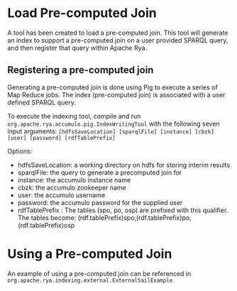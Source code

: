 
<!--

[comment]: # Licensed to the Apache Software Foundation (ASF) under one
[comment]: # or more contributor license agreements.  See the NOTICE file
[comment]: # distributed with this work for additional information
[comment]: # regarding copyright ownership.  The ASF licenses this file
[comment]: # to you under the Apache License, Version 2.0 (the
[comment]: # "License"); you may not use this file except in compliance
[comment]: # with the License.  You may obtain a copy of the License at
[comment]: # 
[comment]: #   http://www.apache.org/licenses/LICENSE-2.0
[comment]: # 
[comment]: # Unless required by applicable law or agreed to in writing,
[comment]: # software distributed under the License is distributed on an
[comment]: # "AS IS" BASIS, WITHOUT WARRANTIES OR CONDITIONS OF ANY
[comment]: # KIND, either express or implied.  See the License for the
[comment]: # specific language governing permissions and limitations
[comment]: # under the License.

-->
# Load Pre-computed Join

A tool has been created to load a pre-computed join.  This tool will generate an index to support a pre-computed join on a user provided SPARQL query, and then register that query within Apache Rya.


## Registering a pre-computed join

Generating a pre-computed join is done using Pig to execute a series of Map Reduce jobs.  The index (pre-computed join) is associated with a user defined SPARQL query.  
  
To execute the indexing tool, compile and run `org.apache.rya.accumulo.pig.IndexWritingTool` 
with the following seven input arguments: `[hdfsSaveLocation] [sparqlFile] [instance] [cbzk] [user] [password] [rdfTablePrefix]`


Options:

* hdfsSaveLocation: a working directory on hdfs for storing interim results
* sparqlFile: the query to generate a precomputed join for
* instance: the accumulo instance name
* cbzk: the accumulo zookeeper name
* user: the accumulo username
* password:  the accumulo password for the supplied user
* rdfTablePrefix : The tables (spo, po, osp) are prefixed with this qualifier. The tables become: (rdf.tablePrefix)spo,(rdf.tablePrefix)po,(rdf.tablePrefix)osp


# Using a Pre-computed Join

An example of using a pre-computed join can be referenced in 
`org.apache.rya.indexing.external.ExternalSailExample`
